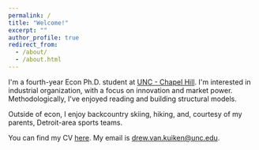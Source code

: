 ```yaml
---
permalink: /
title: "Welcome!"
excerpt: ""
author_profile: true
redirect_from: 
  - /about/
  - /about.html
---
```

I'm a fourth-year Econ Ph.D. student at [UNC - Chapel Hill](https://econ.unc.edu/graduate/). I'm interested in industrial organization, with a focus on innovation and market power. Methodologically, I've enjoyed reading and building structural models. 

Outside of econ, I enjoy backcountry skiing, hiking, and, courtesy of my parents, Detroit-area sports teams.

You can find my CV [here](/files/2023.05.09_vita.pdf). My email is [drew.van.kuiken@unc.edu](mailto:drew.van.kuiken@unc.edu).